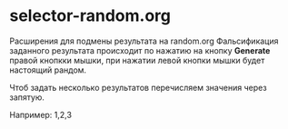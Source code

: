 # selector-random.org
Расширения для подмены результата на random.org
Фальсификация заданного результата происходит по нажатию на кнопку **Generate** правой кнопкки мышки, при нажатии левой кнопки мышки будет настоящий рандом.

Чтоб задать несколько результатов перечисляем значения через запятую.

Например: 1,2,3
